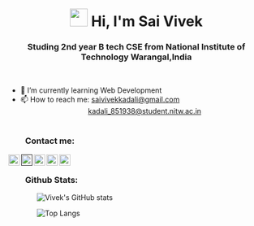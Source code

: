 ### <h1 align="center"><img src="https://raw.githubusercontent.com/MartinHeinz/MartinHeinz/master/wave.gif" width="35px"> Hi, I'm Sai Vivek</h1>

<h3 align="center">Studing 2nd year B tech CSE from National Institute of Technology Warangal,India</h3><br>

- 🌱 I’m currently learning Web Development
- 📫 How to reach me: saivivekkadali@gmail.com <br>&emsp;&emsp;&emsp;&emsp;&emsp;&emsp;&emsp;&emsp;&emsp;&ensp;kadali_851938@student.nitw.ac.in<br><br>



<h3 align="left">&emsp;&emsp;Contact me:</h3>

<div class="align-items-center">

<a href="https://www.linkedin.com/in/sai-vivek-kadali-875052213/">
  <img align="left" alt="Linkedin" width="22px" src="https://cdn.jsdelivr.net/npm/simple-icons@v3/icons/linkedin.svg" />
</a>
<a href="">
  <img align="left" alt="Instagram" width="22px" src="https://cdn.jsdelivr.net/npm/simple-icons@v3/icons/instagram.svg" />
</a>
<a href="mailto:saivivekkadali@gmail.com">
  <img align="left" alt="Vivek's E-mail" width="22px" src="https://cdn.jsdelivr.net/npm/simple-icons@v3/icons/gmail.svg" />
</a>
<a href="https://www.facebook.com/sai.vivek.9212/">
  <img align="left" alt="Vivek's Facebook ID" width="22px" src="https://cdn.jsdelivr.net/npm/simple-icons@3.13.0/icons/facebook.svg" />
</a>
<!-- <a href="Whatsapp.com">
  <img align="left" alt="Vivek's WhatsApp" width="22px" src="https://cdn.jsdelivr.net/npm/simple-icons@3.13.0/icons/whatsapp.svg" />
</a> -->
  <a href="Twitter.com">
  <img align="left" alt="Vivek's WhatsApp" width="22px" src="https://cdn.jsdelivr.net/npm/simple-icons@3.13.0/icons/twitter.svg" />
</a>
<br>




<h3  >&emsp;&emsp;Github Stats:</h3>


&emsp;&emsp;&emsp;&emsp;![Vivek's GitHub stats](https://github-readme-stats.vercel.app/api?username=saivivek321&show_icons=true&theme=gotham)
<!--  &emsp;&emsp;&emsp;&emsp;
![Top Langs](https://github-readme-stats.vercel.app/api/top-langs/?username=saivivek321&theme=midnight-purple)
 -->
&emsp;&emsp;&emsp;&emsp;![Top Langs](https://github-readme-stats.vercel.app/api/top-langs/?username=saivivek321&layout=compact&theme=gotham)

<!-- <h3 >&emsp;&emsp;Github Streak:</h3>
<p>
 &emsp;&emsp;&emsp;&emsp; <img align = "center" src = "https://github-readme-streak-stats.herokuapp.com/?user=saivivek321&theme=gotham">
</p> -->



<!--
**saivivek321/saivivek321** is a ✨ _special_ ✨ repository because its `README.md` (this file) appears on your GitHub profile.


Here are some ideas to get you started:

- 🔭 I’m currently working on ...
- 🌱 I’m currently learning ...
- 👯 I’m looking to collaborate on ...
- 🤔 I’m looking for help with ...
- 💬 Ask me about ...
- 📫 How to reach me: ...
- 😄 Pronouns: ...
- ⚡ Fun fact: ...
-->
<!-- align = "center">-->
